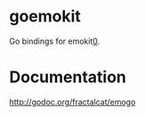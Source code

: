 goemokit
========

Go bindings for emokit[0]. 

Documentation
=============

http://godoc.org/fractalcat/emogo

[0]: https://github.com/openyou/emokit
